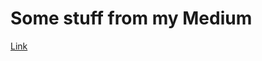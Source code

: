 Some stuff from my Medium
===
[Link](https://medium.com/@hikechen/%E5%BB%A2-%E4%B8%8D%E6%89%93code-%E6%80%8E%E9%BA%BC%E7%94%A8excel%E5%AF%A6%E4%BD%9C%E5%8F%8D%E5%90%91%E5%82%B3%E6%92%AD%E7%A5%9E%E7%B6%93%E7%B6%B2%E8%B7%AF-backpropagation-a2b3d1e2ab98)